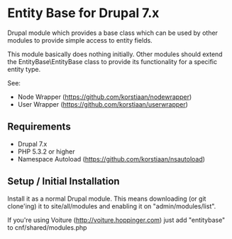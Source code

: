 Entity Base for Drupal 7.x
========================
Drupal module which provides a base class which can be used by other modules to provide simple access to entity fields.

This module basically does nothing initially. Other modules should extend the EntityBase\EntityBase class to provide its functionality for a specific entity type.

See:

* Node Wrapper (https://github.com/korstiaan/nodewrapper)
* User Wrapper (https://github.com/korstiaan/userwrapper)

Requirements
--------------------------------

* Drupal 7.x
* PHP 5.3.2 or higher
* Namespace Autoload (https://github.com/korstiaan/nsautoload)

Setup / Initial Installation
--------------------------------

Install it as a normal Drupal module. This means downloading (or git clone'ing) it to site/all/modules and enabling it on "admin/modules/list".

If you're using Voiture (http://voiture.hoppinger.com) just add "entitybase" to cnf/shared/modules.php
